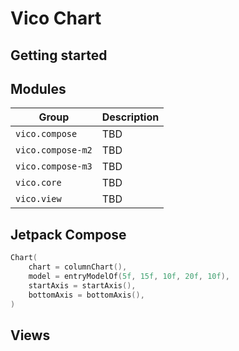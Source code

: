 # Vico Chart

## Getting started

## Modules
| Group | Description |
| --- | --- |
| `vico.compose` | TBD |
| `vico.compose-m2` | TBD |
| `vico.compose-m3` | TBD |
| `vico.core` | TBD |
| `vico.view` | TBD |

## Jetpack Compose
```kt
Chart(
    chart = columnChart(),
    model = entryModelOf(5f, 15f, 10f, 20f, 10f),
    startAxis = startAxis(),
    bottomAxis = bottomAxis(),
)
```

## Views
